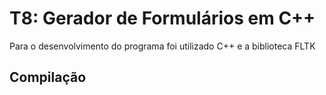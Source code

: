 # T8: Gerador de Formulários em C++

  Para o desenvolvimento do programa foi utilizado C++ e a biblioteca FLTK

## Compilação

  

